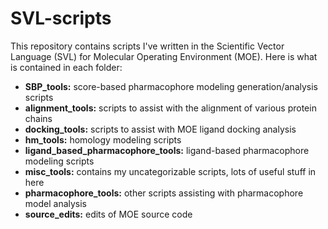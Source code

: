 # SVL-scripts
This repository contains scripts I've written in the Scientific Vector Language (SVL) for Molecular Operating Environment (MOE). Here is what is contained in each folder:
+ **SBP_tools:** score-based pharmacophore modeling generation/analysis scripts
+ **alignment_tools:** scripts to assist with the alignment of various protein chains
+ **docking_tools:** scripts to assist with MOE ligand docking analysis
+ **hm_tools:** homology modeling scripts
+ **ligand_based_pharmacophore_tools:** ligand-based pharmacophore modeling scripts
+ **misc_tools:** contains my uncategorizable scripts, lots of useful stuff in here
+ **pharmacophore_tools:** other scripts assisting with pharmacophore model analysis
+ **source_edits:** edits of MOE source code


